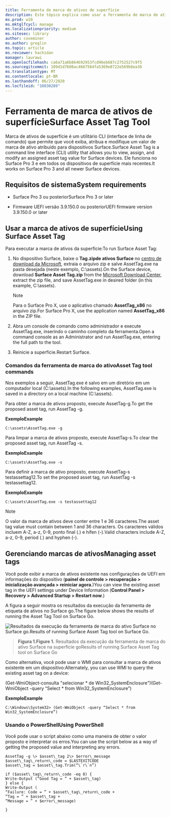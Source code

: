 ```yaml
---
title: Ferramenta de marca de ativos de superfície
description: Este tópico explica como usar a ferramenta de marca de ativo de superfície.
ms.prod: w10
ms.mktglfcycl: manage
ms.localizationpriority: medium
ms.sitesec: library
author: coveminer
ms.author: greglin
ms.topic: article
ms.reviewer: hachidan
manager: laurawi
ms.openlocfilehash: ca6a71a6b864692953fcd96eb687c2752527c9f5
ms.sourcegitcommit: 109d1d7608ac4667564fa5369e8722e569b8ea36
ms.translationtype: MT
ms.contentlocale: pt-BR
ms.lasthandoff: 06/27/2020
ms.locfileid: "10830289"
---
```

# <span data-ttu-id="b734f-103">Ferramenta de marca de ativos de superfície</span><span class="sxs-lookup"><span data-stu-id="b734f-103">Surface Asset Tag Tool</span></span>

<span data-ttu-id="b734f-104">Marca de ativos de superfície é um utilitário CLI (interface de linha de comando) que permite que você exiba, atribua e modifique um valor de marca de ativo atribuído para dispositivos Surface.</span><span class="sxs-lookup"><span data-stu-id="b734f-104">Surface Asset Tag is a command line interface (CLI) utility that allows you to view, assign, and modify an assigned asset tag value for Surface devices.</span></span> <span data-ttu-id="b734f-105">Ele funciona no Surface Pro 3 e em todos os dispositivos de superfície mais recentes.</span><span class="sxs-lookup"><span data-stu-id="b734f-105">It works on Surface Pro 3 and all newer Surface devices.</span></span>

## <span data-ttu-id="b734f-106">Requisitos de sistema</span><span class="sxs-lookup"><span data-stu-id="b734f-106">System requirements</span></span>

- <span data-ttu-id="b734f-107">Surface Pro 3 ou posterior</span><span class="sxs-lookup"><span data-stu-id="b734f-107">Surface Pro 3 or later</span></span>

- <span data-ttu-id="b734f-108">Firmware UEFI versão 3.9.150.0 ou posterior</span><span class="sxs-lookup"><span data-stu-id="b734f-108">UEFI firmware version 3.9.150.0 or later</span></span>

## <span data-ttu-id="b734f-109">Usar a marca de ativos de superfície</span><span class="sxs-lookup"><span data-stu-id="b734f-109">Using Surface Asset Tag</span></span> 

<span data-ttu-id="b734f-110">Para executar a marca de ativos da superfície:</span><span class="sxs-lookup"><span data-stu-id="b734f-110">To run Surface Asset Tag:</span></span>

1.  <span data-ttu-id="b734f-111">No dispositivo Surface, baixe o **Tag.zipde ativos Surface** no [centro de download da Microsoft](https://www.microsoft.com/download/details.aspx?id=46703), extraia o arquivo zip e salve AssetTag.exe na pasta desejada (neste exemplo, C:\\assets).</span><span class="sxs-lookup"><span data-stu-id="b734f-111">On the Surface device, download **Surface Asset Tag.zip** from the [Microsoft Download Center](https://www.microsoft.com/download/details.aspx?id=46703), extract the zip file, and save AssetTag.exe in desired folder (in this example, C:\\assets).</span></span>

    > [!NOTE]
    > <span data-ttu-id="b734f-112">Para o Surface Pro X, use o aplicativo chamado **AssetTag_x86** no arquivo zip.</span><span class="sxs-lookup"><span data-stu-id="b734f-112">For Surface Pro X, use the application named **AssetTag_x86**  in the ZIP file.</span></span> 

2.  <span data-ttu-id="b734f-113">Abra um console de comando como administrador e execute AssetTag.exe, inserindo o caminho completo da ferramenta.</span><span class="sxs-lookup"><span data-stu-id="b734f-113">Open a command console as an Administrator and run AssetTag.exe, entering the full path to the tool.</span></span>

3.  <span data-ttu-id="b734f-114">Reinicie a superfície.</span><span class="sxs-lookup"><span data-stu-id="b734f-114">Restart Surface.</span></span>

### <span data-ttu-id="b734f-115">Comandos da ferramenta de marca do ativo</span><span class="sxs-lookup"><span data-stu-id="b734f-115">Asset Tag tool commands</span></span>   
<span data-ttu-id="b734f-116">Nos exemplos a seguir, AssetTag.exe é salvo em um diretório em um computador local (C:\assets).</span><span class="sxs-lookup"><span data-stu-id="b734f-116">In the following examples, AssetTag.exe is saved in a directory on a local machine (C:\assets).</span></span> 

<span data-ttu-id="b734f-117">Para obter a marca de ativos proposto, execute AssetTag-g.</span><span class="sxs-lookup"><span data-stu-id="b734f-117">To get the proposed asset tag, run AssetTag -g.</span></span>

**<span data-ttu-id="b734f-118">Exemplo</span><span class="sxs-lookup"><span data-stu-id="b734f-118">Example</span></span>**

   ```
 C:\assets\AssetTag.exe -g
  ```
 
 <span data-ttu-id="b734f-119">Para limpar a marca de ativos proposto, execute AssetTag-s.</span><span class="sxs-lookup"><span data-stu-id="b734f-119">To clear the proposed asset tag, run AssetTag -s.</span></span>
 
 **<span data-ttu-id="b734f-120">Exemplo</span><span class="sxs-lookup"><span data-stu-id="b734f-120">Example</span></span>**
 
   ```
C:\assets\AssetTag.exe -s
  ```
<span data-ttu-id="b734f-121">Para definir a marca de ativo proposto, execute AssetTag-s testassettag12.</span><span class="sxs-lookup"><span data-stu-id="b734f-121">To set the proposed asset tag, run AssetTag -s testassettag12.</span></span>

**<span data-ttu-id="b734f-122">Exemplo</span><span class="sxs-lookup"><span data-stu-id="b734f-122">Example</span></span>**

```
C:\assets\AssetTag.exe -s testassettag12
```

>[!NOTE]
><span data-ttu-id="b734f-123">O valor da marca de ativos deve conter entre 1 e 36 caracteres.</span><span class="sxs-lookup"><span data-stu-id="b734f-123">The asset tag value must contain between 1 and 36 characters.</span></span> <span data-ttu-id="b734f-124">Os caracteres válidos incluem A-Z, a-z, 0-9, ponto final (.) e hífen (-).</span><span class="sxs-lookup"><span data-stu-id="b734f-124">Valid characters include A-Z, a-z, 0-9, period (.) and hyphen (-).</span></span>


## <span data-ttu-id="b734f-125">Gerenciando marcas de ativos</span><span class="sxs-lookup"><span data-stu-id="b734f-125">Managing asset tags</span></span>

<span data-ttu-id="b734f-126">Você pode exibir a marca de ativos existente nas configurações de UEFI em informações do dispositivo (**painel de controle > recuperação > inicialização avançada > reiniciar agora**.)</span><span class="sxs-lookup"><span data-stu-id="b734f-126">You can view the existing asset tag in the UEFI settings under Device Information (**Control Panel > Recovery > Advanced Startup > Restart now**.)</span></span>

<span data-ttu-id="b734f-127">A figura a seguir mostra os resultados da execução da ferramenta de etiqueta de ativos no Surface go.</span><span class="sxs-lookup"><span data-stu-id="b734f-127">The figure below shows the results of running the Asset Tag Tool on Surface Go.</span></span>

![<span data-ttu-id="b734f-128">Resultados da execução da ferramenta de marca do ativo Surface no Surface go.</span><span class="sxs-lookup"><span data-stu-id="b734f-128">Results of running Surface Asset Tag tool on Surface Go.</span></span>
](images/assettag-fig1.png)

> **<span data-ttu-id="b734f-129">Figura 1.</span><span class="sxs-lookup"><span data-stu-id="b734f-129">Figure 1.</span></span>** <span data-ttu-id="b734f-130">Resultados da execução da ferramenta de marca do ativo Surface na superfície go</span><span class="sxs-lookup"><span data-stu-id="b734f-130">Results of running Surface Asset Tag tool on Surface Go</span></span>

<span data-ttu-id="b734f-131">Como alternativa, você pode usar o WMI para consultar a marca de ativos existente em um dispositivo:</span><span class="sxs-lookup"><span data-stu-id="b734f-131">Alternately, you can use WMI to query the existing asset tag on a device:</span></span>

<span data-ttu-id="b734f-132">(Get-WmiObject-consulta "selecionar \* de Win32_SystemEnclosure")</span><span class="sxs-lookup"><span data-stu-id="b734f-132">(Get-WmiObject -query “Select \* from Win32_SystemEnclosure”)</span></span>

**<span data-ttu-id="b734f-133">Exemplo</span><span class="sxs-lookup"><span data-stu-id="b734f-133">Example</span></span>**

   ```
C:\Windows\System32> (Get-WmiObject -query “Select * from Win32_SystemEnclosure”)
  ```
  
### <span data-ttu-id="b734f-134">Usando o PowerShell</span><span class="sxs-lookup"><span data-stu-id="b734f-134">Using PowerShell</span></span>

<span data-ttu-id="b734f-135">Você pode usar o script abaixo como uma maneira de obter o valor proposto e interpretar os erros.</span><span class="sxs-lookup"><span data-stu-id="b734f-135">You can use the script below as a way of getting the proposed value and interpreting any errors.</span></span>

 ```
AssetTag -g \> $asset\_tag 2\> $error\_message  
$asset\_tag\_return\_code = $LASTEXITCODE  
$asset\_tag = $asset\_tag.Trim(“\`r\`n”)

if ($asset\_tag\_return\_code -eq 0) {  
Write-Output (“Good Tag = ” + $asset\_tag)  
} else {  
Write-Output (  
“Failure: Code = ” + $asset\_tag\_return\_code +  
“Tag = ” + $asset\_tag +  
“Message = ” + $error\_message)

}
 ```
